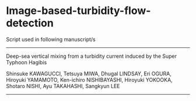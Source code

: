 # Image-based-turbidity-flow-detection


Script used in following manuscript/s

-----------------------------------------------

Deep-sea vertical mixing from a turbidity current induced by the Super Typhoon Hagibis

Shinsuke KAWAGUCCI, Tetsuya MIWA, Dhugal LINDSAY, Eri OGURA, Hiroyuki YAMAMOTO, Ken-ichiro NISHIBAYASHI, Hiroyuki YOKOOKA, Shotaro NISHI,  Ayu TAKAHASHI, Sangkyun LEE

-----------------------------------------------
